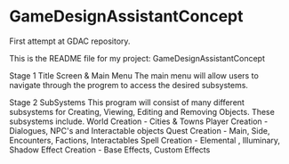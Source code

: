# GameDesignAssistantConcept
First attempt at GDAC repository.

This is the README file for my project: GameDesignAssistantConcept

Stage 1 Title Screen & Main Menu
The main menu will allow users to navigate through the progrem to
access the desired subsystems.

Stage 2 SubSystems
This program will consist of many different subsystems for 
Creating, Viewing, Editing and Removing Objects.
These subsystems include.
World Creation - Cities & Towns
Player Creation - Dialogues, NPC's and Interactable objects
Quest Creation - Main, Side, Encounters, Factions, Interactables
Spell Creation - Elemental , Illuminary, Shadow 
Effect Creation - Base Effects, Custom Effects

